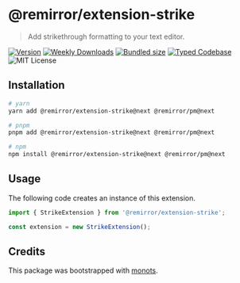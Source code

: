 # @remirror/extension-strike

> Add strikethrough formatting to your text editor.

[![Version][version]][npm] [![Weekly Downloads][downloads-badge]][npm]
[![Bundled size][size-badge]][size] [![Typed Codebase][typescript]](./src/index.ts)
![MIT License][license]

[version]: https://flat.badgen.net/npm/v/@remirror/extension-strike
[npm]: https://npmjs.com/package/@remirror/extension-strike
[license]: https://flat.badgen.net/badge/license/MIT/purple
[size]: https://bundlephobia.com/result?p=@remirror/extension-strike
[size-badge]: https://flat.badgen.net/bundlephobia/minzip/@remirror/extension-strike
[typescript]: https://flat.badgen.net/badge/icon/TypeScript?icon=typescript&label
[downloads-badge]: https://badgen.net/npm/dw/@remirror/extension-strike/red?icon=npm

## Installation

```bash
# yarn
yarn add @remirror/extension-strike@next @remirror/pm@next

# pnpm
pnpm add @remirror/extension-strike@next @remirror/pm@next

# npm
npm install @remirror/extension-strike@next @remirror/pm@next
```

## Usage

The following code creates an instance of this extension.

```ts
import { StrikeExtension } from '@remirror/extension-strike';

const extension = new StrikeExtension();
```

## Credits

This package was bootstrapped with [monots].

[monots]: https://github.com/monots/monots
